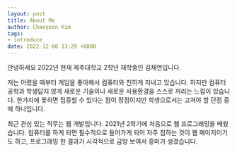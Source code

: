 ```yaml
---
layout: post
title: About Me
author: Chaeyeon Kim
tags:
- introduce
date: 2022-12-06 13:29 +0800
---
```


안녕하세요 2022년 현재 제주대학교 2학년 재학중인 김채연입니다.

저는 어렸을 때부터 게임을 좋아해서 컴퓨터와 친하게 지내고 있습니다.
하지만 컴퓨터공학과 학생답지 않게 새로운 기술이나 새로운 사용환경을 스스로 꺼리는 느낌이 있습니다.
한가지에 꽂히면 집중할 수 있다는 점이 장점이지만 학생으로서는 고쳐야 할 단점 중에 하나입니다.

최근 관심 있는 직무는 웹 개발입니다. 2021년 2학기에 처음으로 웹 프로그래밍을 배웠습니다.
컴퓨터를 하게 되면 필수적으로 들어가게 되어 자주 접하는 것이 웹 페이지이기도 하고, 프로그래밍 한 결과가 시각적으로 금방 보여서 흥미가 생겼습니다. 
